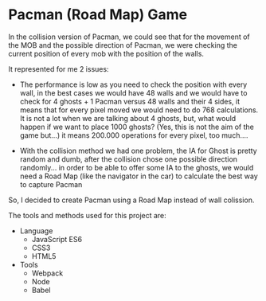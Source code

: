 # Pacman (Road Map) Game

In the collision version of Pacman, we could see that for the movement of the MOB and the possible direction of Pacman, we were checking the current position of every mob with the position of the walls.

It represented for me 2 issues:
* The performance is low as you need to check the position with every wall, in the best cases we would have 48 walls and we would have to check for 4 ghosts + 1 Pacman versus 48 walls and their 4 sides, it means that for every pixel moved we would need to do 768 calculations. It is not a lot when we are talking about 4 ghosts, but, what would happen if we want to place 1000 ghosts? (Yes, this is not the aim of the game but...) it means  200.000 operations for every pixel, too much....

* With the collision method we had one problem, the IA for Ghost is pretty random and dumb, after the collision chose one possible direction randomly... in order to be able to offer some IA to the ghosts, we would need a Road Map (like the navigator in the car) to calculate the best way to capture Pacman

So, I decided to create Pacman using a Road Map instead of wall colission.

The tools and methods used for this project are:
* Language
  * JavaScript ES6
  * CSS3
  * HTML5
* Tools
  * Webpack
  * Node
  * Babel  

